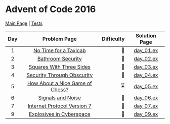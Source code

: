 # Advent of Code 2016

[Main Page](https://adventofcode.com/2016) | [Tests](/test/2016)

| Day | Problem Page | Difficulty | Solution Page |
| :---: | :------: | ---: | :---: |
| 1 | [No Time for a Taxicab](https://adventofcode.com/2016/day/1) | :star2: | [day_01.ex](/lib/2016/day_01.ex) |
| 2 | [Bathroom Security](https://adventofcode.com/2016/day/2) | :star2: | [day_02.ex](/lib/2016/day_02.ex) |
| 3 | [Squares With Three Sides](https://adventofcode.com/2016/day/3)  | :star2: | [day_03.ex](/lib/2016/day_03.ex) |
| 4 | [Security Through Obscurity](https://adventofcode.com/2016/day/4)  | :star2: | [day_04.ex](/lib/2016/day_04.ex) |
| 5 | [How About a Nice Game of Chess?](https://adventofcode.com/2016/day/5)  | :hourglass: | [day_05.ex](/lib/2016/day_05.ex) |
| 6 | [Signals and Noise](https://adventofcode.com/2016/day/6)  | :star2: | [day_06.ex](/lib/2016/day_06.ex) |
| 7 | [Internet Protocol Version 7](https://adventofcode.com/2016/day/7)  | :star2: | [day_07.ex](/lib/2016/day_07.ex) |
| 9 | [Explosives in Cyberspace](https://adventofcode.com/2016/day/9)  | :star2: | [day_09.ex](/lib/2016/day_09.ex) |
